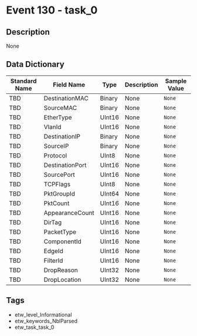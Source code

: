 # Event 130 - task_0

## Description
None

## Data Dictionary
|Standard Name|Field Name|Type|Description|Sample Value|
|---|---|---|---|---|
|TBD|DestinationMAC|Binary|None|`None`|
|TBD|SourceMAC|Binary|None|`None`|
|TBD|EtherType|UInt16|None|`None`|
|TBD|VlanId|UInt16|None|`None`|
|TBD|DestinationIP|Binary|None|`None`|
|TBD|SourceIP|Binary|None|`None`|
|TBD|Protocol|UInt8|None|`None`|
|TBD|DestinationPort|UInt16|None|`None`|
|TBD|SourcePort|UInt16|None|`None`|
|TBD|TCPFlags|UInt8|None|`None`|
|TBD|PktGroupId|UInt64|None|`None`|
|TBD|PktCount|UInt16|None|`None`|
|TBD|AppearanceCount|UInt16|None|`None`|
|TBD|DirTag|UInt16|None|`None`|
|TBD|PacketType|UInt16|None|`None`|
|TBD|ComponentId|UInt16|None|`None`|
|TBD|EdgeId|UInt16|None|`None`|
|TBD|FilterId|UInt16|None|`None`|
|TBD|DropReason|UInt32|None|`None`|
|TBD|DropLocation|UInt32|None|`None`|

## Tags
* etw_level_Informational
* etw_keywords_NblParsed
* etw_task_task_0